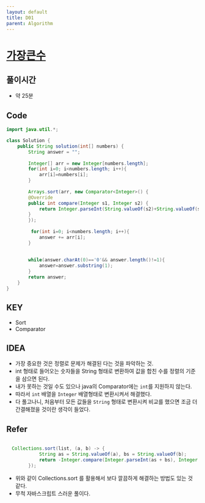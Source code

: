 ```yaml
---
layout: default
title: D01
parent: Algorithm
---
```


# <a href="https://programmers.co.kr/learn/courses/30/lessons/42746">가장큰수</a>


## 풀이시간
- 약 25분
  

## Code

```java
import java.util.*;

class Solution {
    public String solution(int[] numbers) {
        String answer = "";
        
        Integer[] arr = new Integer[numbers.length];
        for(int i=0; i<numbers.length; i++){
            arr[i]=numbers[i];
        }
        
        Arrays.sort(arr, new Comparator<Integer>() {
        @Override
        public int compare(Integer s1, Integer s2) {
            return Integer.parseInt(String.valueOf(s2)+String.valueOf(s1)) - Integer.parseInt(String.valueOf(s1)+String.valueOf(s2));
        }
        });
        
         for(int i=0; i<numbers.length; i++){
            answer += arr[i];
        }
    
        
        while(answer.charAt(0)=='0'&& answer.length()!=1){
            answer=answer.substring(1);
        }
        return answer;
    }
}
```

## KEY
- Sort
- Comparator


## IDEA

- 가장 중요한 것은 정렬로 문제가 해결된 다는 것을 파악하는 것.
- int 형태로 들어오는 숫자들을 String 형태로 변환하여 값을 합친 수를 정렬의 기준을 삼으면 된다.
- 내가 못하는 것일 수도 있으나 java의 Comparator에는 `int`를 지원하지 않는다.
- 따라서 `int` 배열을 `Integer` 배열형태로 변환시켜서 해결했다.
- 다 풀고나니, 처음부터 모든 값들을 `String` 형태로 변환시켜 비교를 했으면 조금 더 간결해졌을 것이란 생각이 들었다.


## Refer

```java

  Collections.sort(list, (a, b) -> {
            String as = String.valueOf(a), bs = String.valueOf(b);
            return -Integer.compare(Integer.parseInt(as + bs), Integer.parseInt(bs + as));
        });    

```
- 위와 같이 Collections.sort 를 활용해서 보다 깔끔하게 해결하는 방법도 있는 것 같다.
- 무척 자바스크립트 스러운 풀이다.




